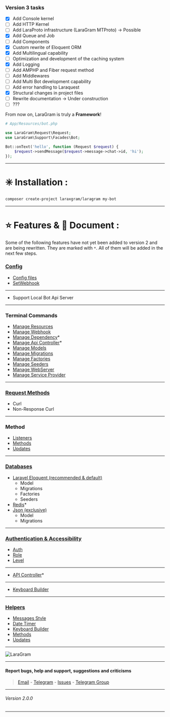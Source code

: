### Version 3 tasks

- [x] Add Console kernel
- [ ] Add HTTP Kernel
- [ ] Add LaraProto infrastructure (LaraGram MTProto) -> Possible
- [x] Add Queue and Job
- [ ] Add Components
- [x] Custom rewrite of Eloquent ORM
- [x] Add Multilingual capability
- [ ] Optimization and development of the caching system
- [x] Add Logging
- [ ] Add AMPHP and Fiber request method
- [ ] Add Middlewares
- [ ] Add Multi Bot development capability
- [ ] Add error handling to Laraquest
- [x] Structural changes in project files
- [ ] Rewrite documentation -> Under construction
- [ ] ???

From now on, LaraGram is truly a **Framework**!

```php 
# App/Resources/bot.php

use LaraGram\Request\Request;
use LaraGram\Support\Facades\Bot;

Bot::onText('hello', function (Request $request) {
    $request->sendMessage($request->message->chat->id, 'hi');
});
```
---

# ✳️ Installation :
```bash
composer create-project laraxgram/laragram my-bot
```
---

# ⭐ Features & 📙 Document :
Some of the following features have not yet been added to version 2 and are being rewritten. They are marked with `*`. All of them will be added in the next few steps.
### [Config](https://github.com/laraXgram/Document/blob/v1.10/config.md)
- [Config files](https://github.com/laraXgram/Document/blob/v1.10/config.md#config-files)
- [SetWebhook](https://github.com/laraXgram/Document/blob/v1.10/config.md#setwebhook)
---
- Support Local Bot Api Server

---
### Terminal Commands
- [Manage Resources](https://github.com/laraXgram/Document/blob/v1.10/commands.md#manage-resource)
- [Manage Webhook](https://github.com/laraXgram/Document/blob/v1.10/commands.md#manage-webhook)
- [Manage Dependency](https://github.com/laraXgram/Document/blob/v1.10/commands.md#manage-dependency)*
- [Manage Api Controller](https://github.com/laraXgram/Document/blob/v1.10/commands.md#manage-api-controller)*
- [Manage Models](https://github.com/laraXgram/Document/blob/v1.10/commands.md#manage-model)
- [Manage Migrations](https://github.com/laraXgram/Document/blob/v1.10/commands.md#manage-migrations)
- [Manage Factories](https://github.com/laraXgram/Document/blob/v1.10/commands.md#manage-factories)
- [Manage Seeders](https://github.com/laraXgram/Document/blob/v1.10/commands.md#manage-seeder)
- [Manage WebServer](https://github.com/laraXgram/Document/blob/v1.10/commands.md#webserver)
- [Manage Service Provider](https://github.com/laraXgram/Document/blob/v1.10/commands.md#service-provider)
---
### [Request Methods](https://github.com/laraXgram/Document/blob/v1.10/methods.md#change-request-method)
- Curl
- Non-Response Curl
---
### Method
- [Listeners](https://github.com/laraXgram/Document/blob/v1.10/methods.md#listeners)
- [Methods](https://github.com/laraXgram/Document/blob/v1.10/methods.md#methods)
- [Updates](https://github.com/laraXgram/Document/blob/v1.10/methods.md#updates)
---
### [Databases](https://github.com/laraXgram/Document/blob/v1.10/databases.md)
- [Laravel Eloquent (recommended & default)](https://github.com/laraXgram/Document/blob/v1.10/eloquent.md)
    - Model
    - Migrations
    - Factories
    - Seeders
- [Redis](https://github.com/laraXgram/Document/blob/v1.10/redis.md)*
- [Json (exclusive)](https://github.com/laraXgram/Document/blob/v1.10/json.md)
    - Model
    - Migrations
---
### [Authentication & Accessibility](https://github.com/laraXgram/Document/blob/v1.10/authentication.md)
- [Auth](https://github.com/laraXgram/Document/blob/v1.10/authentication.md#check-status)
- [Role](https://github.com/laraXgram/Document/blob/v1.10/authentication.md#role)
- [Level](https://github.com/laraXgram/Document/blob/v1.10/authentication.md#level)
---
- [API Controller](https://github.com/laraXgram/Document/blob/v1.10/api.md#api-controller)*
---
- [Keyboard Builder](https://github.com/laraXgram/Document/blob/v1.10/keyboard.md)
---
### [Helpers](https://github.com/laraXgram/Document/blob/v1.10/helpers.md)
- [Messages Style](https://github.com/laraXgram/Document/blob/v1.10/helpers.md#style)
- [Date Timer](https://github.com/laraXgram/Document/blob/v1.10/helpers.md#timer)
- [Keyboard Builder](https://github.com/laraXgram/Document/blob/v1.10/helpers.md#keyboard)
- [Methods](https://github.com/laraXgram/Document/blob/v1.10/helpers.md#methods)
- [Updates](https://github.com/laraXgram/Document/blob/v1.10/helpers.md#updates)
---

![LaraGram](Assets/Image/LaraGram.png)

---

#### Report bugs, help and support, suggestions and criticisms
> [Email](mailto:laraxgram@gmail.com) - [Telegram](https://telegram.me/amirh_krgr) - [Issues](https://github.com/laraXgram/LaraGram/issues) - [Telegram Group](https://telegram.me/LaraGramChat)
---
###### Version 2.0.0

---
